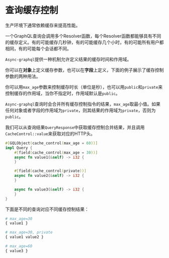 # 查询缓存控制

生产环境下通常依赖缓存来提高性能。

一个GraphQL查询会调用多个Resolver函数，每个Resolver函数都能够具有不同的缓存定义。有的可能缓存几秒钟，有的可能缓存几个小时，有的可能所有用户都相同，有的可能每个会话都不同。

`Async-graphql`提供一种机制允许定义结果的缓存时间和作用域。

你可以在**对象**上定义缓存参数，也可以在**字段**上定义，下面的例子展示了缓存控制参数的两种用法。

你可以用`max_age`参数来控制缓存时长（单位是秒），也可以用`public`和`private`来控制缓存的作用域，当你不指定时，作用域默认是`public`。

`Async-graphql`查询时会合并所有缓存控制指令的结果，`max_age`取最小值。如果任何对象或者字段的作用域为`private`，则其结果的作用域为`private`，否则为`public`。

我们可以从查询结果`QueryResponse`中获取缓存控制合并结果，并且调用`CacheControl::value`来获取对应的HTTP头。

```rust
#[GQLObject(cache_control(max_age = 60))]
impl Query {
    #[field(cache_control(max_age = 30))]
    async fn value1(&self) -> i32 {
    }

    #[field(cache_control(private))]
    async fn value2(&self) -> i32 {
    }

    async fn value3(&self) -> i32 {
    }
}
```

下面是不同的查询对应不同缓存控制结果：

```graphql
# max_age=30
{ value1 }
```

```graphql
# max_age=30, private
{ value1 value2 }
```

```graphql
# max_age=60
{ value3 }
```
